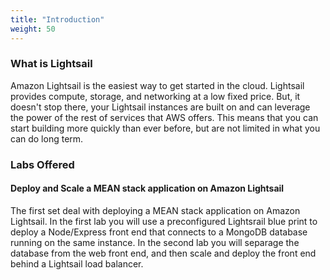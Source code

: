 ```yaml
---
title: "Introduction"
weight: 50
---
```


### What is Lightsail

Amazon Lightsail is the easiest way to get started in the cloud. Lightsail provides compute, storage, and networking at a low fixed price. But, it doesn't stop there, your Lightsail instances are built on and can leverage the power of the rest of services that AWS offers. This means that you can start building more quickly than ever before, but are not limited in what you can do long term. 

### Labs Offered

#### Deploy and Scale a MEAN stack application on Amazon Lightsail
The first set deal with deploying a MEAN stack application on Amazon Lightsail. In the first lab you will use a preconfigured Lightsrail blue print to deploy a Node/Express front end that connects to a MongoDB database running on the same instance. In the second lab you will separage the database from the web front end, and then scale and deploy the front end behind a Lightsail load balancer. 




